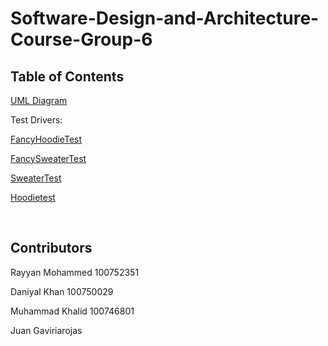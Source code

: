 # Software-Design-and-Architecture-Course-Group-6

## Table of Contents
[UML Diagram](https://github.com/Rayyan1023/Software-Design-and-Architecture-Course-Group-6/blob/main/Assignment1/UML%20Class%20Diagram.png)

Test Drivers:

[FancyHoodieTest](https://github.com/Rayyan1023/Software-Design-and-Architecture-Course-Group-6/blob/main/Assignment1/SRC/FancyHoodieTest.java)

[FancySweaterTest](https://github.com/Rayyan1023/Software-Design-and-Architecture-Course-Group-6/blob/main/Assignment1/SRC/FancySweaterTest.java)

[SweaterTest](https://github.com/Rayyan1023/Software-Design-and-Architecture-Course-Group-6/blob/main/Assignment1/SRC/SweaterTest.java)

[Hoodietest](https://github.com/Rayyan1023/Software-Design-and-Architecture-Course-Group-6/blob/main/Assignment1/SRC/HoodieTest.java)

<br>

## Contributors

Rayyan Mohammed 100752351

Daniyal Khan 100750029

Muhammad Khalid 100746801

Juan Gaviriarojas



